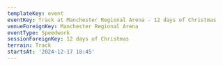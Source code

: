 ```yaml
---
templateKey: event
eventKey: Track at Manchester Regional Arena - 12 days of Christmas
venueForeignKey: Manchester Regional Arena
eventType: Speedwork
sessionForeignKey: 12 days of Christmas
terrain: Track
startsAt: '2024-12-17 18:45'
---
```

